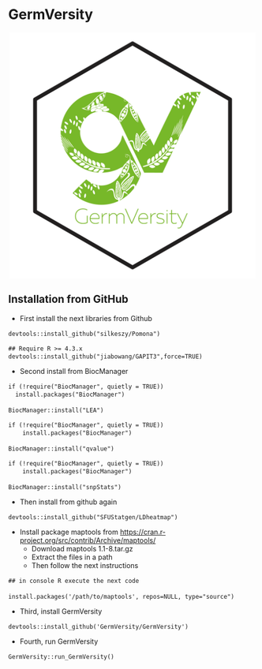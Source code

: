 # GermVersity
<p align="center">
<img src = "https://raw.githubusercontent.com/GermVersity/GermVersity/main/inst/app/www/Logo.png" alt = "drawing" align = "center" width = "500" height = "500"/>
</p>

## Installation from GitHub

* First install the next libraries from Github

```
devtools::install_github("silkeszy/Pomona")
```

```
## Require R >= 4.3.x
devtools::install_github("jiabowang/GAPIT3",force=TRUE)
```

* Second install from BiocManager

```
if (!require("BiocManager", quietly = TRUE))
  install.packages("BiocManager")

BiocManager::install("LEA")
```
```
if (!require("BiocManager", quietly = TRUE))
    install.packages("BiocManager")

BiocManager::install("qvalue")
```
```
if (!require("BiocManager", quietly = TRUE))
    install.packages("BiocManager")

BiocManager::install("snpStats")
```

* Then install from github again

```
devtools::install_github("SFUStatgen/LDheatmap")
```

* Install package maptools from https://cran.r-project.org/src/contrib/Archive/maptools/
  * Download maptools 1.1-8.tar.gz
  * Extract the files in a path
  * Then follow the next instructions

```
## in console R execute the next code

install.packages('/path/to/maptools', repos=NULL, type="source")
```


* Third, install GermVersity

```
devtools::install_github('GermVersity/GermVersity')
```

* Fourth, run GermVersity

```
GermVersity::run_GermVersity()
```

